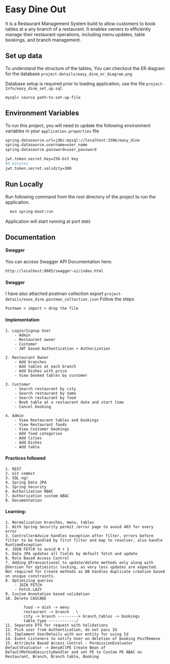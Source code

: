 
# Easy Dine Out

It is a Restaurant Management System build to allow customers to book tables at a any branch of a restaurant. It enables owners to efficiently manage their restaurant operations, including menu updates, table bookings, and branch management.

## Set up data

To understand the structure of the tables, You can checkout the ER diagram for the database `project-details/easy_dine_er_diagram.png`

Database setup is required prior to loading application, use the file `project-Info/easy_dine_set_up.sql`
```
mysql> source path-to-set-up-file
```

## Environment Variables

To run this project, you will need to update the following environment variables in your `application.properties` file


```bash
spring.datasource.url=jdbc:mysql://localhost:3306/easy_dine
spring.datasource.username=user_name
spring.datasource.password=user_password

jwt.token.secret.key=256-bit key 
#5 minutes
jwt.token.secret.validity=300
```

## Run Locally

Run following command from the root directory of the project to run the application.
```bash
  mvn spring-boot:run
```

Application will start running at port `8085`
## Documentation

#### Swagger
You can access Swagger API Documentation here:

```
http://localhost:8085/swagger-ui/index.html
```
#### Swagger
I have also attached postman collection export `project-details/ease_dine.postman_collection.json`  Follow the steps

```
Postman > import > drop the file
```

#### Implementation

    1. Login/Signup User 
        - Admin
        - Restaurant owner
        - Customer
        - JWT based Authentication + Authorization

    2. Restaurant Owner
        - Add branches
        - Add tables at each branch
        - Add Dishes with price
        - View booked tables by customer

    3. Customer 
        - Search restaurant by city
        - Search restaurant by name
        - Search restaurant by food
        - Book table at a restaurant date and start time
        - Cancel booking
        
    4. Admin
        - View Restaurant tables and bookings
        - View Restaurant foods
        - View Customer bookings
        - Add food categories
        - Add Cities
        - Add Dishes
        - Add table


#### Practices followed

    1. REST 
    2. Git commit
    3. SQL ng)
    4. Spring Data JPA 
    5. Spring Security 
    6. Authorization RBAC
    7. Authorization custom ABAC 
    8. Documentation
    


#### Learning:

    1. Normalization branches, menu, tables 
    2. With Spring Security permit /error page to avoid 403 for every error
    3. ControllerAdvice handles exception after filter, errors before filter to be handled by first filter and map to resolver, also handle RuntimeException
    4. JOIN FETCH to avoid N + 1
    5. Data JPA updates all fields by default fetch and update
    6. Role Based Access Control
    7. Adding @Transactional to update/delete methods only along with @Version for optimistic locking, as very less updates are expected. Not required for Create methods as DB handles duplicate creation based on unique constraints.
    8. Optimizing queries
        - JOIN FETCH
        - Fetch.LAZY
    9. Custom Annotation based validation
    10. Delete CASCADE 

            food -> dish -> menu
            restaurant -> branch   \
            city -> branch ---------> branch_tables -> bookings
            table_type ------------/
    11. Separate DTO for request with Validations
    12. Pick user from Authentication, do not pass Id
    13. Implement UserDetails with our entity for using Id
    14. Event Listeners to notify User on deletion of booking PostRemove 
    15. Attribute Based Access Control - PermissionEvaluator  DefaultEvaluator -> DenyAllPE Create Bean of DefaultMethodSecurityHandler and set PE to Custom PE ABAC on Restaurant, Branch, Branch table, Booking